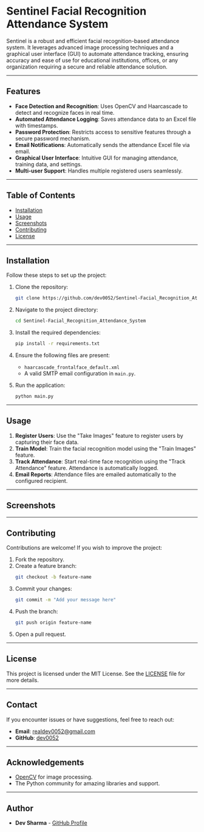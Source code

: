 
# Sentinel Facial Recognition Attendance System

Sentinel is a robust and efficient facial recognition-based attendance system. It leverages advanced image processing techniques and a graphical user interface (GUI) to automate attendance tracking, ensuring accuracy and ease of use for educational institutions, offices, or any organization requiring a secure and reliable attendance solution.

---

## Features

- **Face Detection and Recognition**: Uses OpenCV and Haarcascade to detect and recognize faces in real time.
- **Automated Attendance Logging**: Saves attendance data to an Excel file with timestamps.
- **Password Protection**: Restricts access to sensitive features through a secure password mechanism.
- **Email Notifications**: Automatically sends the attendance Excel file via email.
- **Graphical User Interface**: Intuitive GUI for managing attendance, training data, and settings.
- **Multi-user Support**: Handles multiple registered users seamlessly.

---

## Table of Contents
- [Installation](#installation)
- [Usage](#usage)
- [Screenshots](#screenshots)
- [Contributing](#contributing)
- [License](#license)

---

## Installation

Follow these steps to set up the project:

1. Clone the repository:
   ```bash
   git clone https://github.com/dev0052/Sentinel-Facial_Recognition_Attendance_System.git
   ```

2. Navigate to the project directory:
   ```bash
   cd Sentinel-Facial_Recognition_Attendance_System
   ```

3. Install the required dependencies:
   ```bash
   pip install -r requirements.txt
   ```

4. Ensure the following files are present:
   - `haarcascade_frontalface_default.xml`
   - A valid SMTP email configuration in `main.py`.

5. Run the application:
   ```bash
   python main.py
   ```

---

## Usage

1. **Register Users**: Use the "Take Images" feature to register users by capturing their face data.
2. **Train Model**: Train the facial recognition model using the "Train Images" feature.
3. **Track Attendance**: Start real-time face recognition using the "Track Attendance" feature. Attendance is automatically logged.
4. **Email Reports**: Attendance files are emailed automatically to the configured recipient.

---

## Screenshots



---

## Contributing

Contributions are welcome! If you wish to improve the project:

1. Fork the repository.
2. Create a feature branch:
   ```bash
   git checkout -b feature-name
   ```
3. Commit your changes:
   ```bash
   git commit -m "Add your message here"
   ```
4. Push the branch:
   ```bash
   git push origin feature-name
   ```
5. Open a pull request.

---

## License

This project is licensed under the MIT License. See the [LICENSE](LICENSE) file for more details.

---

## Contact

If you encounter issues or have suggestions, feel free to reach out:
- **Email**: realdev0052@gmail.com
- **GitHub**: [dev0052](https://github.com/dev0052)

---

## Acknowledgements

- [OpenCV](https://opencv.org/) for image processing.
- The Python community for amazing libraries and support.

---
## Author

- **Dev Sharma** - [GitHub Profile](https://github.com/dev0052)